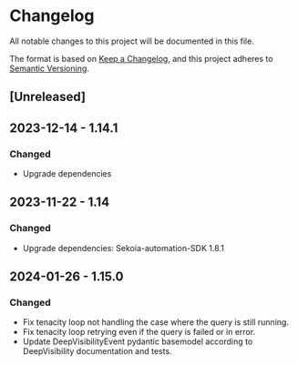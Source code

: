 # Changelog

All notable changes to this project will be documented in this file.

The format is based on [Keep a Changelog](https://keepachangelog.com/en/1.0.0/),
and this project adheres to [Semantic Versioning](https://semver.org/spec/v2.0.0.html).

## [Unreleased]

## 2023-12-14 - 1.14.1

### Changed

- Upgrade dependencies

## 2023-11-22 - 1.14

### Changed

- Upgrade dependencies: Sekoia-automation-SDK 1.8.1

## 2024-01-26 - 1.15.0

### Changed
- Fix tenacity loop not handling the case where the query is still running.
- Fix tenacity loop retrying even if the query is failed or in error.
- Update DeepVisibilityEvent pydantic basemodel according to DeepVisibility documentation and tests.